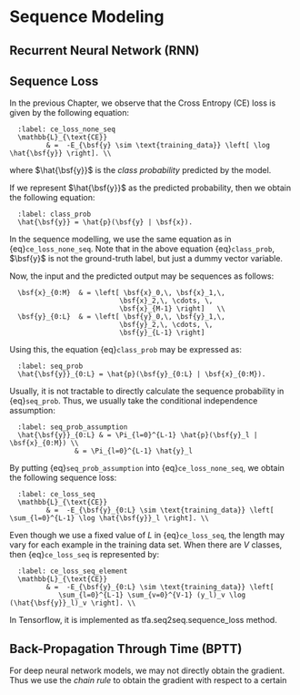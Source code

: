 # Sequence Modeling

## Recurrent Neural Network (RNN)




## Sequence Loss

In the previous Chapter, we observe that the Cross Entropy (CE) loss is given
by the following equation:

```{math}
  :label: ce_loss_none_seq
  \mathbb{L}_{\text{CE}} 
         & =  -E_{\bsf{y} \sim \text{training_data}} \left[ \log \hat{\bsf{y}} \right]. \\
```
where $\hat{\bsf{y}}$ is the *class probability* predicted by the model.

If we represent $\hat{\bsf{y}}$ as the predicted probability, then we obtain the
following equation:

```{math}
  :label: class_prob
  \hat{\bsf{y}} = \hat{p}(\bsf{y} | \bsf{x}).
```

In the sequence modelling, we use the same equation as in 
{eq}`ce_loss_none_seq`. Note that in the above equation {eq}`class_prob`,
$\bsf{y}$ is not the ground-truth label, but just a dummy vector variable.

Now, the input and the predicted output may be sequences as follows:
```{math}
  \bsf{x}_{0:M}  & = \left[ \bsf{x}_0,\, \bsf{x}_1,\,  
                           \bsf{x}_2,\, \cdots, \,
                           \bsf{x}_{M-1} \right]   \\
  \bsf{y}_{0:L}  & = \left[ \bsf{y}_0,\, \bsf{y}_1,\,  
                           \bsf{y}_2,\, \cdots, \,
                           \bsf{y}_{L-1} \right]
```

Using this, the equation {eq}`class_prob` may be expressed as:
```{math}
  :label: seq_prob
  \hat{\bsf{y}}_{0:L} = \hat{p}(\bsf{y}_{0:L} | \bsf{x}_{0:M}).
```

Usually, it is not tractable to directly calculate the sequence probability in
{eq}`seq_prob`. Thus, we usually take the conditional independence assumption:
```{math}
  :label: seq_prob_assumption
  \hat{\bsf{y}}_{0:L} & = \Pi_{l=0}^{L-1} \hat{p}(\bsf{y}_l | \bsf{x}_{0:M}) \\
                & = \Pi_{l=0}^{L-1} \hat{y}_l
```

By putting {eq}`seq_prob_assumption` into {eq}`ce_loss_none_seq`, we obtain the
following sequence loss:
```{math}
  :label: ce_loss_seq
  \mathbb{L}_{\text{CE}} 
         & =  -E_{\bsf{y}_{0:L} \sim \text{training_data}} \left[ \sum_{l=0}^{L-1} \log \hat{\bsf{y}}_l \right]. \\
```
Even though we use a fixed value of $L$ in {eq}`ce_loss_seq`, the length may
vary for each example in the training data set.
When there are $V$ classes, then {eq}`ce_loss_seq` is represented by:
```{math}
  :label: ce_loss_seq_element
  \mathbb{L}_{\text{CE}} 
         & =  -E_{\bsf{y}_{0:L} \sim \text{training_data}} \left[ 
            \sum_{l=0}^{L-1} \sum_{v=0}^{V-1} (y_l)_v \log (\hat{\bsf{y}}_l)_v \right]. \\
```

In Tensorflow, it is implemented as tfa.seq2seq.sequence_loss method.



## Back-Propagation Through Time (BPTT)

For deep neural network models, we may not directly obtain the gradient. Thus
we use the *chain rule* to obtain the gradient with respect to a certain 


